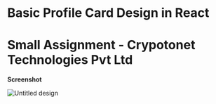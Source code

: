 # Basic Profile Card Design in React
# Small Assignment - Crypotonet Technologies Pvt Ltd

**Screenshot**

![Untitled design](https://github.com/anishVermaIsHere/profilecard/assets/97972189/b5dfbfa5-92a7-4488-9554-cd753790aeab)

